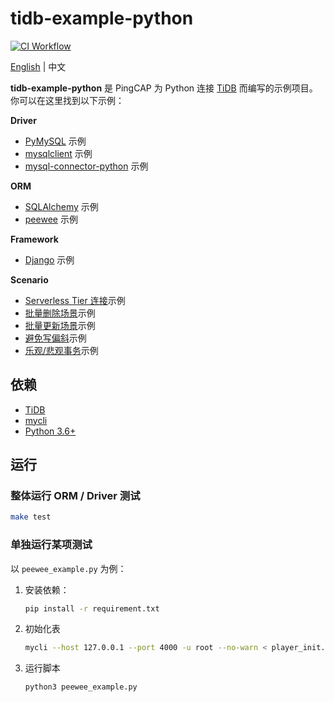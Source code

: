 # tidb-example-python

[![CI Workflow](https://github.com/pingcap-inc/tidb-example-python/actions/workflows/ci.yml/badge.svg)](https://github.com/pingcap-inc/tidb-example-python/actions/workflows/ci.yml)

[English](/README.md) | 中文

**tidb-example-python** 是 PingCAP 为 Python 连接 [TiDB](https://docs.pingcap.com/tidb/stable) 而编写的示例项目。你可以在这里找到以下示例：

**Driver**

- [PyMySQL](/pymysql_example.py) 示例
- [mysqlclient](/mysqlclient_example.py) 示例
- [mysql-connector-python](/mysql_connector_python_example.py) 示例

**ORM**

- [SQLAlchemy](/sqlalchemy_example.py) 示例
- [peewee](/peewee_example.py) 示例

**Framework**

- [Django](/django_example) 示例

**Scenario**

- [Serverless Tier 连接](/serverless_tier_example.py)示例
- [批量删除场景](/batch_delete.py)示例
- [批量更新场景](/batch_update.py)示例
- [避免写偏斜](/write_skew_example.py)示例
- [乐观/悲观事务](/txn_example.py)示例

## 依赖

- [TiDB](https://docs.pingcap.com/tidb/stable)
- [mycli](https://www.mycli.net/)
- [Python 3.6+](https://www.python.org/)

## 运行

### 整体运行 ORM / Driver 测试

```bash
make test
```

### 单独运行某项测试

以 `peewee_example.py` 为例：

1. 安装依赖：

    ```bash
    pip install -r requirement.txt
    ```

2. 初始化表

    ```bash
    mycli --host 127.0.0.1 --port 4000 -u root --no-warn < player_init.sql
    ```

3. 运行脚本

    ```bash
    python3 peewee_example.py
    ```